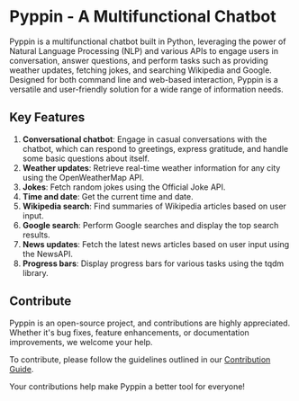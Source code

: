 # Pyppin - A Multifunctional Chatbot

Pyppin is a multifunctional chatbot built in Python, leveraging the power of Natural Language Processing (NLP) and various APIs to engage users in conversation, answer questions, and perform tasks such as providing weather updates, fetching jokes, and searching Wikipedia and Google. Designed for both command line and web-based interaction, Pyppin is a versatile and user-friendly solution for a wide range of information needs.

## Key Features

1. **Conversational chatbot**: Engage in casual conversations with the chatbot, which can respond to greetings, express gratitude, and handle some basic questions about itself.
2. **Weather updates**: Retrieve real-time weather information for any city using the OpenWeatherMap API.
3. **Jokes**: Fetch random jokes using the Official Joke API.
4. **Time and date**: Get the current time and date.
5. **Wikipedia search**: Find summaries of Wikipedia articles based on user input.
6. **Google search**: Perform Google searches and display the top search results.
7. **News updates**: Fetch the latest news articles based on user input using the NewsAPI.
8. **Progress bars**: Display progress bars for various tasks using the tqdm library.

## Contribute

Pyppin is an open-source project, and contributions are highly appreciated. Whether it's bug fixes, feature enhancements, or documentation improvements, we welcome your help.

To contribute, please follow the guidelines outlined in our [Contribution Guide](CONTRIBUTE.md).

Your contributions help make Pyppin a better tool for everyone!
